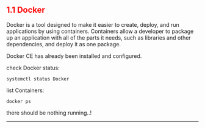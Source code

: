 ## <font color='red'> 1.1 Docker </font>
Docker is a tool designed to make it easier to create, deploy, and run applications by using containers. Containers allow a developer to package up an application with all of the parts it needs, such as libraries and other dependencies, and deploy it as one package. 

Docker CE has already been installed and configured.

check Docker status:
```
systemctl status Docker
```
list Containers:
```
docker ps
```
there should be nothing running..!

---